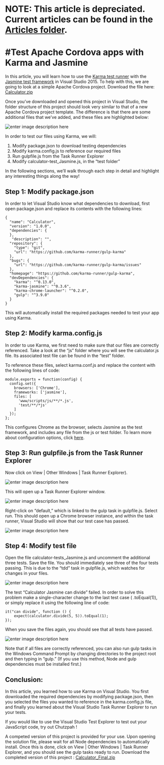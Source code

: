 <properties pageTitle="Test Apache Cordova apps with Karma and Jasmine"
  description="Test Apache Cordova apps with Karma and Jasmine"
  services=""
  documentationCenter=""
  authors="bursteg" />


# **NOTE:** This article is depreciated. Current articles can be found in the [Articles folder](/articles/).

#Test Apache Cordova apps with Karma and Jasmine
===================

In this article, you will learn how to use the [Karma test runner](http://karma-runner.github.io/0.13/index.html) with the [Jasmine test framework]( http://jasmine.github.io/) in Visual Studio 2015. To help with this, we are going to look at a simple Apache Cordova project. Download the file here: [Calculator.zip](karma_files/Calculator.zip?raw=true)

Once you’ve downloaded and opened this project in Visual Studio, the folder structure of this project should look very similar to that of a new Apache Cordova project template. The difference is that there are some additional files that we’ve added, and these files are highlighted below:  

![enter image description here](media/karma/1.png)


In order to test our files using Karma, we will:

 1. Modify package.json to download testing dependencies
 2. Modify karma.config.js to reference our required files
 3. Run gulpfile.js from the Task Runner Explorer  
 4. Modify calculator-test_Jasmine.js, in the “test folder”

In the following sections, we’ll walk through each step in detail and highlight any interesting things along the way!


Step 1: Modify package.json
-------------

In order to let Visual Studio know what dependencies to download, first open package.json and replace its contents with the following lines:

    {
      "name": "Calculator",
      "version": "1.0.0",
      "dependencies": {
      },
       "description": "",
      "repository": {
        "type": "git",
        "url": "https://github.com/karma-runner/gulp-karma"
      },
      "bugs": {
        "url": "https://github.com/karma-runner/gulp-karma/issues"
      },
      "homepage": "https://github.com/karma-runner/gulp-karma",
      "devDependencies": {
        "karma": "^0.13.0",
        "karma-jasmine": "^0.3.6",
        "karma-chrome-launcher": "^0.2.0",
        "gulp": "^3.9.0"
      }
    }

This will automatically install the required packages needed to test your app using Karma.  

Step 2: Modify karma.config.js
-------------
In order to use Karma, we first need to make sure that our files are correctly referenced. Take a look at the “js” folder where you will see the calculator.js file. Its associated test file can be found in the “test” folder.

To reference these files, select karma.conf.js and replace the content with the following lines of code:

    module.exports = function(config) {
      config.set({
        browsers: ['Chrome'],
        frameworks: ['jasmine'],
        files: [
          'www/scripts/js/**/*.js',
          'test/**/*js'
        ]
      });
    };

This configures Chrome as the browser, selects Jasmine as the test framework, and includes any file from the js or test folder.
To learn more about configuration options, click [here](http://karma-runner.github.io/0.8/config/configuration-file.html).

Step 3: Run gulpfile.js from the Task Runner Explorer
-------------
Now click on View | Other Windows | Task Runner Explorer).

![enter image description here](media/karma/2.png)

This will open up a Task Runner Explorer window.

![enter image description here](media/karma/3.png)

Right-click on “default,” which is linked to the gulp task in gulpfile.js. Select run.
This should open up a Chrome browser instance, and within the task runner, Visual Studio will show that our test case has passed.

![enter image description here](media/karma/4.png)

Step 4: Modify test file
-------------
Open the file calculator-tests_Jasmine.js and uncomment the additional three tests. Save the file. You should immediately see three of the four tests passing. This is due to the “tdd” task in gulpfile.js, which watches for changes in your files.

![enter image description here](media/karma/5.png)

The test “Calculator Jasmine can divide” failed. In order to solve this problem make a single-character change to the last test case ( .toEqual(1)), or simply replace it using the following line of code:

    it("can divide", function () {
        expect(calculator.divide(5, 5)).toEqual(1);
    });
When you save the files again, you should see that all tests have passed.

![enter image description here](media/karma/6.png)

Note that if all files are correctly referenced, you can also run gulp tasks in the Windows Command Prompt by changing directories to the project root and then typing in “gulp.” (If you use this method, Node and gulp dependencies must be installed first.)

Conclusion:
-------------
In this article, you learned how to use Karma on Visual Studio. You first downloaded the required dependencies by modifying package.json, then you selected the files you wanted to reference in the karma.config.js file, and finally you learned about the Visual Studio Task Runner Explorer to run your tests.


If you would like to use the Visual Studio Test Explorer to test out your JavaScript code, try out Chutzpah <link to Chutzpah>!


A competed version of this project is provided for your use. Upon opening the solution file, please wait for all Node dependencies to automatically install. Once this is done, click on View | Other Windows | Task Runner Explorer, and you should see the gulp tasks ready to run. Download the completed version of this project : [Calculator_Final.zip](karma_files/Calculator_Final.zip?raw=true)

